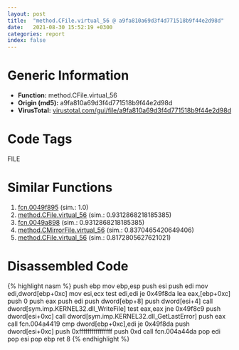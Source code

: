 ```yaml
---
layout: post
title:  "method.CFile.virtual_56 @ a9fa810a69d3f4d771518b9f44e2d98d"
date:   2021-08-30 15:52:19 +0300
categories: report
index: false
---
```


# Generic Information
- **Function:** method.CFile.virtual\_56
- **Origin (md5):** a9fa810a69d3f4d771518b9f44e2d98d
- **VirusTotal:** [virustotal.com/gui/file/a9fa810a69d3f4d771518b9f44e2d98d][virustotal_ref]

# Code Tags
<span class="tag" id="FILE">FILE</span>


# Similar Functions

1. [fcn.0049f895][similar_1_ref] (sim.: 1.0)
2. [method.CFile.virtual\_56][similar_2_ref] (sim.: 0.9312868218185385)
3. [fcn.0049a898][similar_3_ref] (sim.: 0.9312868218185385)
4. [method.CMirrorFile.virtual\_56][similar_4_ref] (sim.: 0.8370465420649406)
5. [method.CFile.virtual\_56][similar_5_ref] (sim.: 0.8172805627621021)


# Disassembled Code

{% highlight nasm %}
push ebp
mov ebp,esp
push esi
push edi
mov edi,dword[ebp+0xc]
mov esi,ecx
test edi,edi
je 0x49f8da
lea eax,[ebp+0xc]
push 0
push eax
push edi
push dword[ebp+8]
push dword[esi+4]
call dword[sym.imp.KERNEL32.dll_WriteFile]
test eax,eax
jne 0x49f8c9
push dword[esi+0xc]
call dword[sym.imp.KERNEL32.dll_GetLastError]
push eax
call fcn.004a4419
cmp dword[ebp+0xc],edi
je 0x49f8da
push dword[esi+0xc]
push 0xffffffffffffffff
push 0xd
call fcn.004a44da
pop edi
pop esi
pop ebp
ret 8
{% endhighlight %}


[similar_1_ref]: /report/fcn.0049f895@a9fa810a69d3f4d771518b9f44e2d98d
[similar_2_ref]: /report/method.CFile.virtual_56@18980bd3439a28c3ca084fb94b418e27
[similar_3_ref]: /report/fcn.0049a898@18980bd3439a28c3ca084fb94b418e27
[similar_4_ref]: /report/method.CMirrorFile.virtual_56@7b00dd8f2abf54a73bfb09681334ff78
[similar_5_ref]: /report/method.CFile.virtual_56@7453c96a6fbd42ec690b8deb53eafcba
[virustotal_ref]: https://www.virustotal.com/gui/file/a9fa810a69d3f4d771518b9f44e2d98d